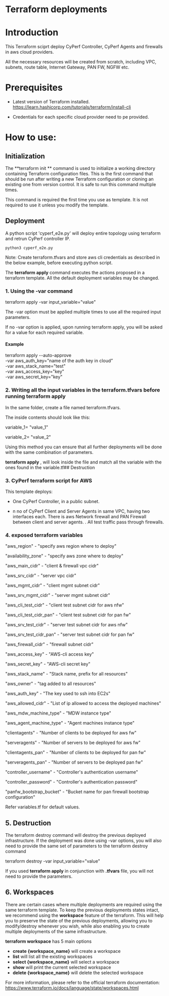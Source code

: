 # Terraform deployments

# Introduction

This Terraform sciprt deploy CyPerf Controller, CyPerf Agents and firewalls in aws cloud providers.

All the necessary resources will be created from scratch, including VPC, subnets, route table, Internet Gateway, PAN FW, NGFW etc.

# Prerequisites

- Latest version of Terraform installed. https://learn.hashicorp.com/tutorials/terraform/install-cli

- Credentials for each specific cloud provider need to pe provided.

# How to use:

## Initialization

The  **terraform init ** command is used to initialize a working directory containing Terraform configuration files. This is the first command that should be run after writing a new Terraform configuration or cloning an existing one from version control. It is safe to run this command multiple times.

This command is required the first time you use as template. It is not required to use it unless you modify the template.

## Deployment

A python script 'cyperf_e2e.py' will deploy entire topology using terraform and retrun CyPerf controller IP.

```python3 cyperf_e2e.py```

Note: Create terraform.tfvars and store aws cli credentials as described in the below example, before executing python script. 


The  **terraform apply**  command executes the actions proposed in a terraform template. All the default deployment variables may be changed.

### 1. Using the **-var** command

terraform apply -var input\_variable=&quot;value&quot;

The -var option must be applied multiple times to use all the required input parameters.

If no -var option is applied, upon running terraform apply, you will be asked for a value for each required variable.

#### Example

terraform apply --auto-approve\
-var aws_auth_key="name of the auth key in cloud”\
-var aws_stack_name="test" \
-var aws_access_key="key" \
-var aws_secret_key="key"


### 2. Writing all the input variables in the terraform.tfvars before running terraform apply

In the same folder, create a file named terraform.tfvars.

The inside contents should look like this:

variable_1= "value\_1"

variable_2= "value\_2"

Using this method you can ensure that all further deployments will be done with the same combination of parameters.

**terraform apply** , will look inside the file and match all the variable with the ones found in the variable.tf## Destruction

### 3. CyPerf terraform script for AWS 
 
This template deploys:

- One CyPerf Controller, in a public subnet.

- n no of CyPerf Client and Server Agents in same VPC, having two interfaces each. There is aws Network firewall and PAN Firewall between client and server agents. . All test traffic pass through firewalls.

### 4. exposed terraform variables 

"aws_region" - "specify aws region where to deploy"

"availability_zone" - "specify aws zone where to deploy"
 
"aws_main_cidr" - "client & firewall vpc cidr"

"aws_srv_cidr" - "server vpc cidr"

"aws_mgmt_cidr" - "client mgmt subnet cidr"

"aws_srv_mgmt_cidr" - "server mgmt subnet cidr"

"aws_cli_test_cidr" - "client test subnet cidr for aws nfw"

"aws_cli_test_cidr_pan" - "client test subnet cidr for pan fw"

"aws_srv_test_cidr" - "server test subnet cidr for aws nfw"

"aws_srv_test_cidr_pan" - "server test subnet cidr for pan fw"

"aws_firewall_cidr" - "firewall subnet cidr"

"aws_access_key" - "AWS-cli access key"

"aws_secret_key" - "AWS-cli secret key"

"aws_stack_name" - "Stack name, prefix for all resources"

"aws_owner" - "tag added to all resources"

"aws_auth_key" - "The key used to ssh into EC2s"

"aws_allowed_cidr" - "List of ip allowed to access the deployed machines"

"aws_mdw_machine_type" - "MDW instance type"

"aws_agent_machine_type" - "Agent machines instance type"

"clientagents" - "Number of clients to be deployed for aws fw"

"serveragents" - "Number of servers to be deployed for aws fw"

"clientagents_pan" - "Number of clients to be deployed for pan fw"

"serveragents_pan" - "Number of servers to be deployed pan fw"

"controller_username" - "Controller's authentication username"
  
"controller_password" - "Controller's authentication password"

"panfw_bootstrap_bucket" - "Bucket name for pan firewall bootstrap configuration"

Refer variables.tf for default values.

## 5. Destruction

The terraform destroy command will destroy the previous deployed infrastructure.
If the deployment was done using -var options, you will also need to provide the same set of parameters to the terraform destroy command

terraform destroy -var input\_variable=&quot;value&quot;

If you used **terraform apply** in conjunction with **.tfvars** file, you will not need to provide the parameters.

## 6. Workspaces

There are certain cases where multiple deployments are required using the same terraform template. To keep the previous deployments states intact, we recommend using the **workspace** feature of the terraform. This will help you to preserve the state of the previous deployments, allowing you to modify/destroy whenever you wish, while also enabling you to create multiple deployments of the same infrastructure.


**terraform workspace** has 5 main options

- **create {workspace_name}** will create a workspace
- **list** will list all the existing workspaces
- **select {workspace_name}** will select a workspace
- **show** will print the current selected workspace
- **delete {workspace_name}** will delete the selected workspace

For more information, please refer to the official terraform documentation:
https://www.terraform.io/docs/language/state/workspaces.html